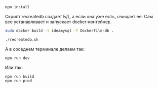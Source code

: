 ```sh
npm install
```

Скрипт recreatedb создает БД, а если она уже есть, очищает ее. Сам все устанавливает и запускает docker-контейнер.

```sh
sudo docker build -t ideamysql -f Dockerfile-db .

./recreatedb.sh
```

А в соседнем терминале делаем так:

```sh
npm run dev
```

Или так:

```sh
npm run build
npm run prod
```